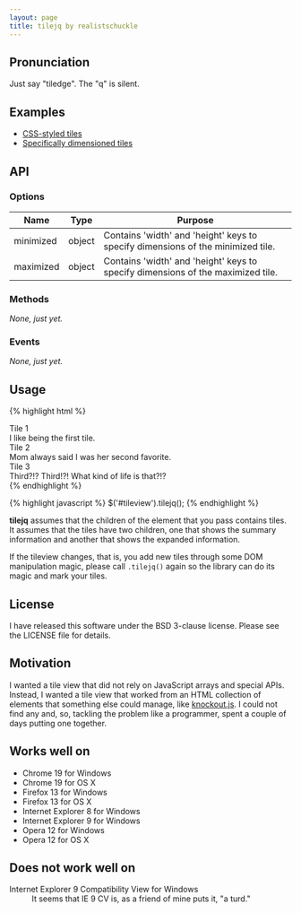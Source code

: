 ```yaml
---
layout: page
title: tilejq by realistschuckle
---
```


## Pronunciation

Just say "tiledge". The "q" is silent.

## Examples

* [CSS-styled tiles](/tilejq/examples/css-styled-example.html)
* [Specifically dimensioned tiles](/tilejq/examples/specified-dimensions-example.html)

## API

### Options

| Name      | Type          | Purpose                                                                              |
| --------- | ------------- | ------------------------------------------------------------------------------------ |
| minimized | object        | Contains 'width' and 'height' keys to specify dimensions of the minimized tile.      |
| maximized | object        | Contains 'width' and 'height' keys to specify dimensions of the maximized tile.      |

### Methods

*None, just yet.*

### Events

*None, just yet.*

## Usage

{% highlight html %}
<div id="tileview">
  <div>
    <div>Tile 1</div>
    <div>I like being the first tile.</div>
  </div>
  <div>
    <div>Tile 2</div>
    <div>Mom always said I was her second favorite.</div>
  </div>
  <div>
    <div>Tile 3</div>
    <div>Third?!? Third!?! What kind of life is that?!?</div>
  </div>
</div>
{% endhighlight %}

{% highlight javascript %}
$('#tileview').tilejq();
{% endhighlight %}

**tilejq** assumes that the children of the element that you pass contains
tiles. It assumes that the tiles have two children, one that shows the
summary information and another that shows the expanded information.

If the tileview changes, that is, you add new tiles through some DOM
manipulation magic, please call `.tilejq()` again so the library can do its
magic and mark your tiles.

## License

I have released this software under the BSD 3-clause license. Please see the
LICENSE file for details.

## Motivation

I wanted a tile view that did not rely on JavaScript arrays and special APIs.
Instead, I wanted a tile view that worked from an HTML collection of elements
that something else could manage, like [knockout.js](http://knockoutjs.com). I
could not find any and, so, tackling the problem like a programmer, spent a
couple of days putting one together.

## Works well on

* Chrome 19 for Windows
* Chrome 19 for OS X
* Firefox 13 for Windows
* Firefox 13 for OS X
* Internet Explorer 8 for Windows
* Internet Explorer 9 for Windows
* Opera 12 for Windows
* Opera 12 for OS X

## Does not work well on

<dl>
  <dt>Internet Explorer 9 Compatibility View for Windows</dt>
  <dd>
    It seems that IE 9 CV is, as a friend of mine puts it, "a turd."
  </dd>
</dl>
